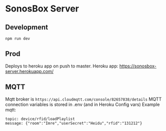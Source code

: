 # SonosBox Server

## Development

`npm run dev`

## Prod

Deploys to heroku app on push to master.
Heroku app: https://sonosbox-server.herokuapp.com/

## MQTT

Mqtt broker is `https://api.cloudmqtt.com/console/82657838/details`
MQTT connection variables is stored in .env (and in Heroku Config vars)
Example mqtt:

```
topic: device/rfid/loadPlaylist
message: {"room":"Imre","userSecret":"Heidu","rfid":"131212"}

```
